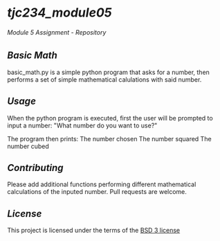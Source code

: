 # ***tjc234_module05***
###### *Module 5 Assignment - Repository* 


## *Basic Math*
basic_math.py is a simple python program that asks for a number,
then performs a set of simple mathematical calulations with said number.

## *Usage*
When the python program is executed, first the user will be prompted to input a number:
"What number do you want to use?"

The program then prints:
The number chosen
The number squared
The number cubed


## *Contributing*
Please add additional functions performing different mathematical calculations of the inputed number.
Pull requests are welcome.

## *License*
This project is licensed under the terms of the [BSD 3 license](https://choosealicense.com/licenses/bsd-3-clause/)
